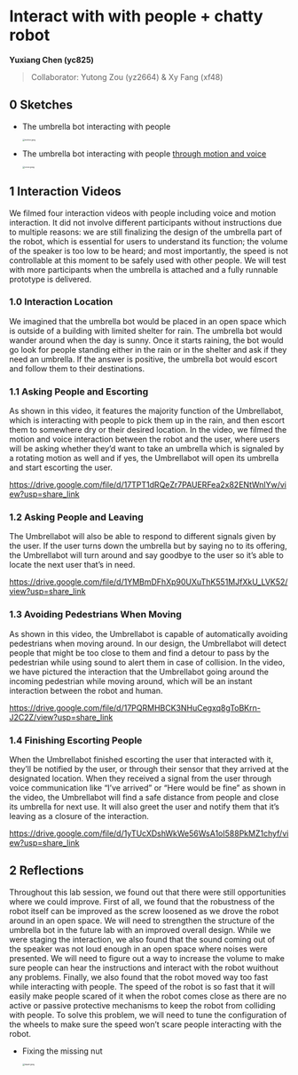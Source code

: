 # Interact with with people + chatty robot

**Yuxiang Chen (yc825)**

>   Collaborator: Yutong Zou (yz2664) & Xy Fang (xf48)



## 0 Sketches

*   The umbrella bot interacting with people

    <img src="https://s2.loli.net/2023/04/11/cOFVmsdbZzxQ6u8.jpg" alt="motion.jpeg" style="zoom:25%;" />

*   The umbrella bot interacting with people <u>through motion and voice</u>

    <img src="https://s2.loli.net/2023/04/11/xHEhi2sG9c1pgQL.jpg" alt="voice.jpeg" style="zoom:25%;" />



## 1 Interaction Videos

We filmed four interaction videos with people including voice and motion interaction. It did not involve different participants without instructions due to multiple reasons: we are still finalizing the design of the umbrella part of the robot, which is essential for users to understand its function; the volume of the speaker is too low to be heard; and most importantly, the speed is not controllable at this moment to be safely used with other people. We will test with more participants when the umbrella is attached and a fully runnable prototype is delivered. 

### 1.0 Interaction Location

We imagined that the umbrella bot would be placed in an open space which is outside of a building with limited shelter for rain. The umbrella bot would wander around when the day is sunny. Once it starts raining, the bot would go look for people standing either in the rain or in the shelter and ask if they need an umbrella. If the answer is positive, the umbrella bot would escort and follow them to their destinations.

### 1.1 Asking People and Escorting

As shown in this video, it features the majority function of the Umbrellabot, which is interacting with people to pick them up in the rain, and then escort them to somewhere dry or their desired location. In the video, we filmed the motion and voice interaction between the robot and the user, where users will be asking whether they’d want to take an umbrella which is signaled by a rotating motion as well and if yes, the Umbrellabot will open its umbrella and start escorting the user. 

https://drive.google.com/file/d/17TPT1dRQeZr7PAUERFea2x82ENtWnlYw/view?usp=share_link

### 1.2 Asking People and Leaving

The Umbrellabot will also be able to respond to different signals given by the user. If the user turns down the umbrella but by saying no to its offering, the Umbrellabot will turn around and say goodbye to the user so it’s able to locate the next user that’s in need. 

https://drive.google.com/file/d/1YMBmDFhXp90UXuThK551MJfXkU_LVK52/view?usp=share_link

### 1.3 Avoiding Pedestrians When Moving

As shown in this video, the Umbrellabot is capable of automatically avoiding pedestrians when moving around. In our design, the Umbrellabot will detect people that might be too close to them and find a detour to pass by the pedestrian while using sound to alert them in case of collision. In the video, we have pictured the interaction that the Umbrellabot going around the incoming pedestrian while moving around, which will be an instant interaction between the robot and human. 

https://drive.google.com/file/d/17PQRMHBCK3NHuCegxq8gToBKrn-J2C2Z/view?usp=share_link

### 1.4 Finishing Escorting People

When the Umbrellabot finished escorting the user that interacted with it, they’ll be notified by the user, or through their sensor that they arrived at the designated location. When they received a signal from the user through voice communication like “I’ve arrived” or “Here would be fine” as shown in the video, the Umbrellabot will find a safe distance from people and close its umbrella for next use. It will also greet the user and notify them that it’s leaving as a closure of the interaction. 

https://drive.google.com/file/d/1yTUcXDshWkWe56WsA1oI588PkMZ1chyf/view?usp=share_link



## 2 Reflections

Throughout this lab session, we found out that there were still opportunities where we could improve. First of all, we found that the robustness of the robot itself can be improved as the screw loosened as we drove the robot around in an open space. We will need to strengthen the structure of the umbrella bot in the future lab with an improved overall design. While we were staging the interaction, we also found that the sound coming out of the speaker was not loud enough in an open space where noises were presented.  We will need to figure out a way to increase the volume to make sure people can hear the instructions and interact with the robot wuithout any problems. Finally, we also found that the robot moved way too fast while interacting with people. The speed of the robot is so fast that it will easily make people scared of it when the robot comes close as there are no active or passive protective mechanisms to keep the robot from colliding with people. To solve this problem, we will need to tune the configuration of the wheels to make sure the speed won’t scare people interacting with the robot.

*   Fixing the missing nut

    <img src="https://s2.loli.net/2023/04/11/5SKOXqYVH4EsR1f.jpg" alt="repair.jpeg" style="zoom:25%;" />